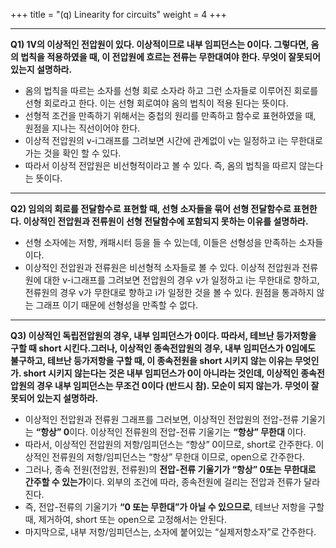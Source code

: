 +++
title = "(q) Linearity for circuits"
weight = 4
+++

---

**Q1) 1V의 이상적인 전압원이 있다. 이상적이므로 내부 임피던스는 0이다. 그렇다면, 옴의 법칙을 적용하였을 때, 이 전압원에 흐르는 전류는 무한대여야 한다. 무엇이 잘못되어 있는지 설명하라.**

- 옴의 법칙을 따르는 소자를 선형 회로 소자라 하고 그런 소자들로 이루어진 회로를 선형 회로라고 한다. 이는 선형 회로여야 옴의 법칙이 적용 된다는 뜻이다.
- 선형적 조건을 만족하기 위해서는 중첩의 원리를 만족하고 함수로 표현하였을 때, 원점을 지나는 직선이어야 한다.
- 이상적 전압원의 v-i그래프를 그려보면 시간에 관계없이 v는 일정하고 i는 무한대로 가는 것을 확인 할 수 있다.
- 따라서 이상적 전압원은 비선형적이라고 볼 수 있다. 즉, 옴의 법칙을 따르지 않는다는 뜻이다.

---

**Q2) 임의의 회로를 전달함수로 표현할 때, 선형 소자들을 묶어 선형 전달함수로 표현한다. 이상적인 전압원과 전류원이 선형 전달함수에 포함되지 못하는 이유를 설명하라.**

- 선형 소자에는 저항, 캐패시터 등을 들 수 있는데, 이들은 선형성을 만족하는 소자들이다.
- 이상적인 전압원과 전류원은 비선형적 소자들로 볼 수 있다. 이상적 전압원과 전류원에 대한 v-i그래프를 그려보면 전압원의 경우 v가 일정하고 i는 무한대로 향하고, 전류원의 경우 v가 무한대로 향하고 i가 일정한 것을 볼 수 있다. 원점을 통과하지 않는 그래프 이기 때문에 선형성을 만족할 수 없다.

---

**Q3) 이상적인 독립전압원의 경우, 내부 임피던스가 0이다. 따라서, 테브난 등가저항을 구할 때 short 시킨다.그러나, 이상적인 종속전압원의 경우, 내부 임피던스가 0임에도 불구하고, 테브난 등가저항을 구할 때, 이 종속전원을 short 시키지 않는 이유는 무엇인가. short 시키지 않는다는 것은 내부 임피던스가 0이 아니라는 것인데, 이상적인 종속전압원의 경우 내부 임피던스는 무조건 0이다 (반드시 참). 모순이 되지 않는가. 무엇이 잘못되어 있는지 설명하라.**

- 이상적인 전압원과 전류원 그래프를 그러보면, 이상적인 전압원의 전압-전류 기울기는 **“항상” 0**이다. 이상적인 전류원의 전압-전류 기울기는 **“항상” 무한대** 이다.
- 따라서, 이상적인 전압원의 저항/임피던스는 “항상” 0이므로, short로 간주한다. 이상적인 전류원의 저항/임피던스는 “항상” 무한대 이므로, open으로 간주한다.
 - 그러나, 종속 전원(전압원, 전류원)의 **전압-전류 기울기가 “항상” 0또는 무한대로 간주할 수 있는가**이다. 외부의 조건에 따라, 종속전원에 걸리는 전압과 전류가 달라진다.
- 즉, 전압-전류의 기울기가 **“0 또는 무한대”가 아닐 수 있으므로**, 테브난 저항을 구할 때, 제거하여, short 또는 open으로 고정해서는 안된다.
- 마지막으로, 내부 저항/임피던스는, 소자에 붙어있는 “실제저항소자”로 간주한다.